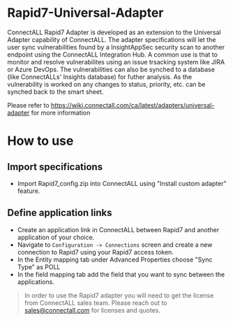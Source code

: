 # Rapid7-Universal-Adapter

ConnectALL Rapid7 Adapter is developed as an extension to the Universal Adapter capability of ConnectALL. The adapter specifications will let the user sync vulnerabilities found by a InsightAppSec security scan to another endpoint using the ConnectALL Integration Hub. A common use is that to monitor and resolve vulnerabilites using an issue trsacking system like JIRA or Azure DevOps. The vulnerabilities can also be synched to a database (like ConnectALLs' Insights database) for futher analysis. As the vulnerability is worked on any changes to status, priority, etc. can be synched back to the smart sheet.

Please refer to https://wiki.connectall.com/ca/latest/adapters/universal-adapter for more information

# How to use

## Import specifications
* Import Rapid7_config.zip into ConnectALL using "Install custom adapter" feature.

## Define application links
* Create an application link in ConnectALL between Rapid7 and another application of your choice.
* Navigate to `Configuration -> Connections` screen and create a new connection to Rapid7 using your Rapid7 access token.
* In the Entity mapping tab under Advanced Properties choose "Sync Type" as POLL
* In the field mapping tab add the field that you want to sync between the applications.

> In order to use the Rapid7 adapter you will need to get the license from ConnectALL sales team. Please reach out to sales@connectall.com for licenses and quotes.

